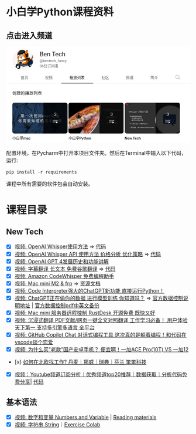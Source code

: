 # 小白学Python课程资料

## 点击进入频道
[![Youtobe](https://raw.githubusercontent.com/lingwsh/ben_tech_python/main/img/BenTech.png)](https://www.youtube.com/@bentech_fancy/playlists)

配置环境，在Pycharm中打开本项目文件夹。然后在Terminal中输入以下代码，运行:

```
pip install -r requirements
```

课程中所有需要的软件包会自动安装。

# 课程目录
## New Tech
- [x] [视频: OpenAI Whisper使用方法](https://youtu.be/dt-z6BZ7oEw) => [代码](https://github.com/lingwsh/ben_tech_python/tree/main/whisper)
- [x] [视频: OpenAI Whisper API 使用方法 价格分析 优化策略](https://youtu.be/dt-z6BZ7oEw) => [代码](https://github.com/lingwsh/ben_tech_python/tree/main/whisper)
- [x] [视频: OpenAI GPT 4发展历史和功能讲解](https://youtu.be/AJKy52Qyx4s)
- [x] [视频: 字幕翻译 长文本 免费谷歌翻译](https://youtu.be/kcrLJvS46kQ) => [代码](https://github.com/lingwsh/ben_tech_python/tree/main/google_translator)
- [x] [视频: Amazon CodeWhisper 免费编程助手](https://youtu.be/jIOyR6oPAMU)
- [x] [视频: Mac mini M2 & frp](https://youtu.be/xa_FZqJ-Lzs) => [资源文档](https://github.com/lingwsh/ben_tech_python/blob/main/mac_m2/mac_m2_server.md)
- [x] [视频: Code Interpreter强大的ChatGPT新功能 直接运行Python！](https://www.youtube.com/watch?v=7FhJJPOIsUA)
- [x] [视频: ChatGPT正在偷你的数据 进行模型训练 你知道吗？](https://youtu.be/RJpCYJdKJ2Y) => [官方数据控制说明地址](https://help.openai.com/en/articles/7730893-data-controls-faq) | [官方数据控制pdf中英文备份](https://github.com/lingwsh/ben_tech_python/blob/main/chatgpt/Data%20Controls%20FAQ%20_%20OpenAI%20Help%20Center%20---%20%E6%95%B0%E6%8D%AE%E6%8E%A7%E5%88%B6%E5%B8%B8%E8%A7%81%E9%97%AE%E9%A2%98%E8%A7%A3%E7%AD%94%20_%20OpenAI%20%E5%B8%AE%E5%8A%A9%E4%B8%AD%E5%BF%83.pdf)
- [x] [视频: Mac mini 服务器远程控制 RustDesk 开源免费 既快又好](https://youtu.be/J2tcmEakJrQ)
- [x] [视频: 沉浸式翻译 PDF文献/网页一键全文对照翻译 工作学习必备！ 用户体验天下第一 支持多引擎多语言 全平台](https://youtu.be/4cqiUO6WIfA)
- [x] [视频: GitHub Copilot Chat 对话式编程工具 这次真的是躺着编程！和代码在vscode谈个恋爱](https://youtu.be/49nFJJuYIFg)
- [x] [视频: 为什么买“老款”国产安卓手机？ 便宜啊！一加ACE Pro(10T) VS 一加12](https://youtu.be/fH5_WeLPj3Y)
- [x} [如何在北欧找工作? 丹麦｜挪威｜瑞典｜芬兰 笨笨科技](https://youtu.be/89msM0KYYJ0)
- [x] [视频：Youtube频道订阅分析｜优秀频道top20推荐｜数据获取｜分析代码免费分享](https://youtu.be/cMXWS-qyPfY)| [代码](https://github.com/lingwsh/ben_tech_python/blob/main/ytb_channel_analysis/ytb_channel_analysis.py)

## 基本语法
- [x] [视频: 数字和变量 Numbers and Variable](https://youtu.be/VXbLZtoES6U) | [Reading materials](https://github.com/lingwsh/ben_tech_python/blob/main/python_basic/01_numbers.md)
- [x] [视频: 字符串 String](https://youtu.be/HIce4v3ofXY)｜[Exercise Colab](https://colab.research.google.com/drive/1Jc0EKjrwgpvTalVjJF5Runvk7YLHiWMN?usp=sharing)
